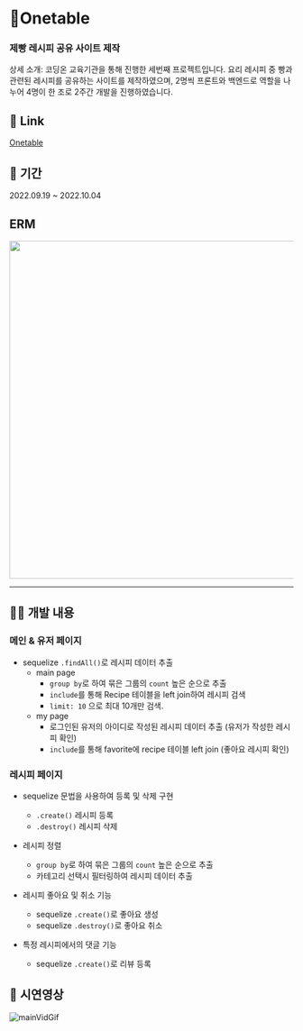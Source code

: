 # 🥪Onetable

### 제빵 레시피 공유 사이트 제작

상세 소개: 코딩온 교육기관을 통해 진행한 세번째 프로젝트입니다. 요리 레시피 중 빵과 관련된 레시피를 공유하는 사이트를 제작하였으며, 2명씩 프론트와 백엔드로 역할을 나누어 4명이 한 조로 2주간 개발을 진행하였습니다.

## :link: Link
[Onetable](http://3.37.87.185:8002/)

## :date: 기간

2022.09.19 ~ 2022.10.04

## ERM
<img src="https://user-images.githubusercontent.com/26360179/196043616-ac2ee3b7-500b-40cf-be25-4c3dcf0ac424.png" width="600"/>
<hr />

## 💁🏻 개발 내용
### 메인 & 유저 페이지

- sequelize `.findAll()`로 레시피 데이터 추출
    - main page
        - `group by`로 하여 묶은 그룹의 `count` 높은 순으로 추출
        - `include`를 통해 Recipe 테이블을 left join하여 레시피 검색
        - `limit: 10` 으로 최대 10개만 검색.
    - my page
        - 로그인된 유저의 아이디로 작성된 레시피 데이터 추출 (유저가 작성한 레시피 확인)
        - `include`를 통해 favorite에 recipe 테이블 left join (좋아요  레시피 확인)

### 레시피 페이지

- sequelize 문법을 사용하여 등록 및 삭제 구현
    - `.create()` 레시피 등록
    - `.destroy()` 레시피 삭제
    
- 레시피 정렬
    - `group by`로 하여 묶은 그룹의 `count` 높은 순으로 추출
    - 카테고리 선택시 필터링하여 레시피 데이터 추출
- 레시피 좋아요 및 취소 기능
    - sequelize `.create()`로 좋아요 생성
    - sequelize `.destroy()`로 좋아요 취소
- 특정 레시피에서의 댓글 기능
    - sequelize `.create()`로 리뷰 등록
&nbsp;
## :movie_camera: 시연영상
![mainVidGif](https://user-images.githubusercontent.com/26360179/201862860-f34450d1-5950-4ba8-b4ca-2e304afe61b6.gif)


